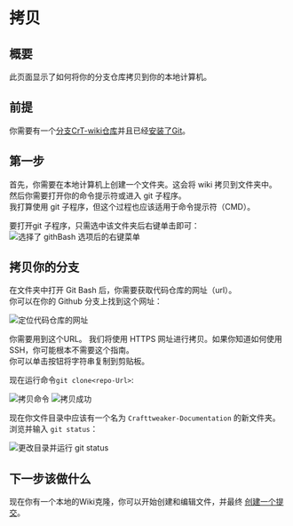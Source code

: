 # 拷贝

## 概要

此页面显示了如何将你的分支仓库拷贝到你的本地计算机。


## 前提

你需要有一个[分支CrT-wiki仓库](/Contribute/SetupGithub/)并且已经[安装了Git](/Contribute/LocalClone/InstallingGit/)。

## 第一步

首先，你需要在本地计算机上创建一个文件夹。这会将 wiki 拷贝到文件夹中。  
然后你需要打开你的命令提示符或进入 git 子程序。  
我打算使用 git 子程序，但这个过程也应该适用于命令提示符（CMD）。

要打开git 子程序，只需选中该文件夹后右键单击即可：  
![选择了 githBash 选项后的右键菜单](/Contribute/LocalClone/assets/ExplorerContextMenu_GitBash.png)

## 拷贝你的分支

在文件夹中打开 Git Bash 后，你需要获取代码仓库的网址（url）。  
你可以在你的 Github 分支上找到这个网址：

![定位代码仓库的网址](/Contribute/LocalClone/assets/GitHub_CloneLink.png)

你需要用到这个URL。 我们将使用 HTTPS 网址进行拷贝。如果你知道如何使用 SSH，你可能根本不需要这个指南。  
你可以单击按钮将字符串复制到剪贴板。

现在运行命令`git clone<repo-Url>`:

![拷贝命令](/Contribute/LocalClone/assets/GitBash_CloneCommand.png) ![拷贝成功](/Contribute/LocalClone/assets/GitBash_CloneCommandSuccess.png)

现在你文件目录中应该有一个名为 `Crafttweaker-Documentation` 的新文件夹。  
浏览并输入 `git status`：

![更改目录并运行 git status](/Contribute/LocalClone/assets/GitBash_Clone_GitStatus.png)


## 下一步该做什么
现在你有一个本地的Wiki克隆，你可以开始创建和编辑文件，并最终 [创建一个提交](/Contribute/LocalClone/CreateCommit/)。